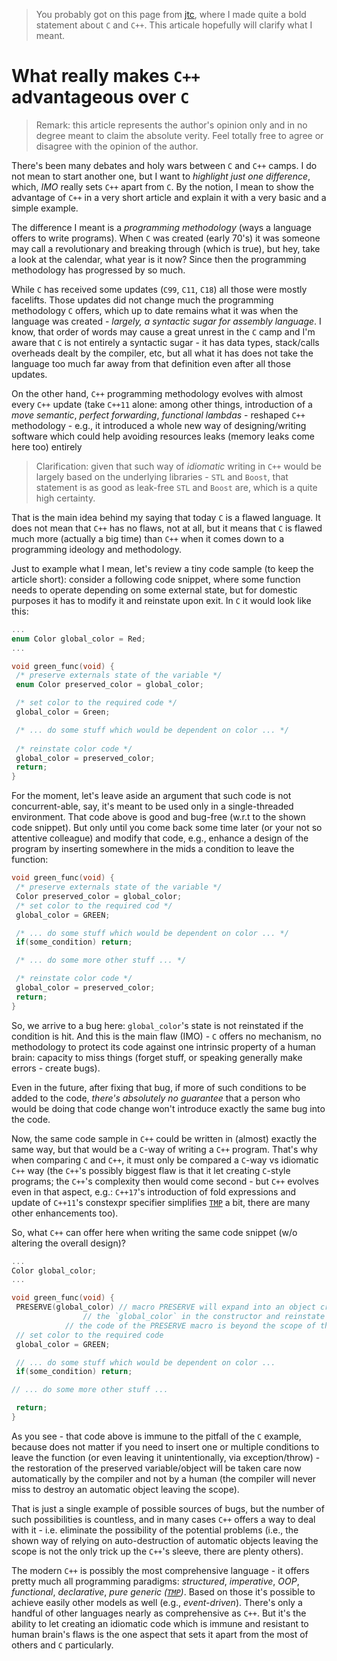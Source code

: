 > You probably got on this page from [jtc](https://github.com/ldn-softdev/jtc#programming-model), where I made quite a bold statement about `C` and `C++`. This articale hopefully will clarify what I meant.

# What really makes `C++` advantageous over `C`

> Remark: this article represents the author's opinion only and in no degree meant to claim the absolute verity. Feel totally free to agree or disagree with the opinion of the author.

There's been many debates and holy wars between `C` and `C++` camps. I do not mean to start another one, but I want to _highlight just one difference_, which, _IMO_ really sets `C++` apart from `C`. By the notion, I mean to show the advantage of `C++` in a very short article and explain it with a very basic and a simple example.

The difference I meant is a _programming methodology_ (ways a language offers to write programs). When `C` was created (early 70's) it was someone may call a revolutionary and breaking through (which is true), but hey, take a look at the calendar, what year is it now? Since then the programming methodology has progressed by so much.

While `C` has received some updates (`C99`, `C11`, `C18`) all those were mostly facelifts. Those updates did not change much the programming methodology `C` offers, which up to date remains what it was when the language was created - _largely, a syntactic sugar for assembly language_. I know, that order of words may cause a great unrest in the `C` camp and I'm aware that `C` is not entirely a syntactic sugar - it has data types, stack/calls overheads dealt by the compiler, etc, but all what it has does not take the language too much far away from that definition even after all those updates.

On the other hand, `C++` programming methodology evolves with almost every `C++` update (take `C++11` alone: among other things, introduction of a _move semantic_, _perfect forwarding_, _functional lambdas_ - reshaped `C++` methodology - e.g., it introduced a whole new way of designing/writing software which could help avoiding resources leaks (memory leaks come here too) entirely
> Clarification: given that such way of _idiomatic_ writing in `C++` would be largely based on the underlying libraries - `STL` and `Boost`, that statement is as good as leak-free `STL` and `Boost` are, which is a quite high certainty.

That is the main idea behind my saying that today `C` is a flawed language. It does not mean that `C++` has no flaws, not at all, but it means that `C` is flawed much more (actually a big time) than `C++` when it comes down to a programming ideology and methodology.

Just to example what I mean, let's review a tiny code sample (to keep the article short): consider a following code snippet, where some function needs to operate depending on some external state, but for domestic purposes it has to modify it and reinstate upon exit. In `C` it would look like this:

```C
...
enum Color global_color = Red;
...

void green_func(void) {
 /* preserve externals state of the variable */
 enum Color preserved_color = global_color;

 /* set color to the required code */
 global_color = Green;

 /* ... do some stuff which would be dependent on color ... */
 
 /* reinstate color code */ 
 global_color = preserved_color;
 return;
}
```

For the moment, let's leave aside an argument that such code is not concurrent-able, say, it's meant to be used only in a single-threaded environment. That code above is good and bug-free (w.r.t to the shown code snippet). But only until you come back some time later (or your not so attentive colleague) and modify that code, e.g., enhance a design of the program by inserting somewhere in the mids a condition to leave the function:
```C
void green_func(void) {
 /* preserve externals state of the variable */
 Color preserved_color = global_color;
 /* set color to the required cod */
 global_color = GREEN;

 /* ... do some stuff which would be dependent on color ... */
 if(some_condition) return;

 /* ... do some more other stuff ... */

 /* reinstate color code */ 
 global_color = preserved_color;
 return;
}
```
So, we arrive to a bug here: `global_color`'s state is not reinstated if the condition is hit. And this is the main flaw (IMO) - `C` offers no mechanism, no methodology to protect its code against one intrinsic property of a human brain: capacity to miss things (forget stuff, or speaking generally make errors - create bugs).

Even in the future, after fixing that bug, if more of such conditions to be added to the code, _there's absolutely no guarantee_ that a person who would be doing that code change won't introduce exactly the same bug into the code.

Now, the same code sample in `C++` could be written in (almost) exactly the same way, but that would be a `C`-way of writing a `C++` program. That's why when comparing `C` and `C++`, it must only be compared a `C`-way vs idiomatic `C++` way (the `C++`'s possibly biggest flaw is that it let creating `C`-style programs; the `C++`'s complexity then would come second - but `C++` evolves even in that aspect, e.g.: `C++17`'s introduction of fold expressions and update of `C++11`'s constexpr specifier simplifies 
[`TMP`](https://en.wikipedia.org/wiki/Template_metaprogramming)
a bit, there are many other enhancements too).

So, what `C++` can offer here when writing the same code snippet (w/o altering the overall design)?
```C++
...
Color global_color;
...

void green_func(void) {
 PRESERVE(global_color)	// macro PRESERVE will expand into an object creation, which preserves the value of
		        // the `global_color` in the constructor and reinstate its value in the destructor;
			// the code of the PRESERVE macro is beyond the scope of this document though
 // set color to the required code
 global_color = GREEN;

 // ... do some stuff which would be dependent on color ...
 if(some_condition) return;

// ... do some more other stuff ...

 return;
}
```
As you see - that code above is immune to the pitfall of the `C` example, because does not matter if you need to insert one or multiple conditions to leave the function (or even leaving it unintentionally, via exception/throw) - the restoration of the preserved variable/object will be taken care now automatically by the compiler and not by a human (the compiler will never miss to destroy an automatic object leaving the scope). 

That is just a single example of possible sources of bugs, but the number of such possibilities is countless, and in many cases `C++` offers a way to deal with it - i.e. eliminate the possibility of the potential problems (i.e., the shown way of relying on auto-destruction of automatic objects leaving the scope is not the only trick up the `C++`'s sleeve, there are plenty others).

The modern `C++` is possibly the most comprehensive language - it offers pretty much all programming paradigms: _structured_, _imperative_, _OOP_, _functional_, _declarative_, _pure generic
([`TMP`](https://en.wikipedia.org/wiki/Template_metaprogramming))_.
Based on those it's possible to achieve easily other models as well (e.g., _event-driven_). There's only a handful of other languages nearly as comprehensive as `C++`. But it's the ability to let creating an idiomatic code which is immune and resistant to human brain's flaws is the one aspect that sets it apart from the most of others and `C` particularly.















